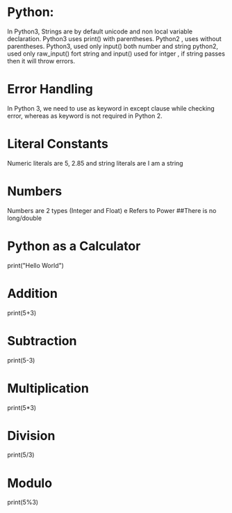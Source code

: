 # Python:

In Python3, Strings are by default unicode and non local variable declaration.
Python3 uses print() with parentheses.
Python2 , uses without parentheses.
Python3, used only input() both number and string
python2, used only raw_input() fort string and input() used for intger , if string passes then it will throw errors.

# Error Handling
   In Python 3, we need to use as keyword in except clause while
checking error, whereas as keyword is not required in Python 2.

# Literal Constants
   Numeric literals are 5, 2.85 and  string literals are I am a string

# Numbers
   Numbers are 2 types (Integer and Float)
   e Refers to Power 
   ##There is no long/double


# Python as a Calculator
print("Hello World")

# Addition
print(5+3)

# Subtraction
print(5-3)

# Multiplication
print(5*3)

# Division
print(5/3)

# Modulo
print(5%3)
